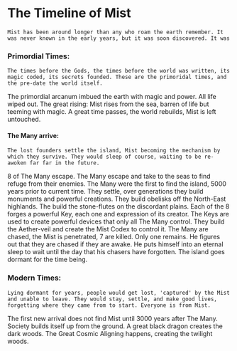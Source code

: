 # The Timeline of Mist
	Mist has been around longer than any who roam the earth remember. It was never known in the early years, but it was soon discovered. It was 
### Primordial Times:
	The times before the Gods, the times before the world was written, its magic coded, its secrets founded. These are the primoridal times, and the pre-date the world itself.

The primordial arcanum imbued the earth with magic and power. All life wiped out.
The great rising: Mist rises from the sea, barren of life but teeming with magic.
A great time passes, the world rebuilds, Mist is left untouched. 
#### The Many arrive:
	The lost founders settle the island, Mist becoming the mechanism by which they survive. They would sleep of course, waiting to be re-awoken far far in the future.

8 of The Many escape.
The Many escape and take to the seas to find refuge from their enemies.
The Many were the first to find the island, 5000 years prior to current time.
They settle, over generations they build monuments and powerful creations.
They build obelisks off the North-East highlands.
The build the stone-flutes on the discordant plains.
Each of the 8 forges a powerful Key, each one and expression of its creator.
The Keys are used to create powerful devices that only all The Many control.
They build the Aether-veil and create the Mist Codex to control it. 
The Many are chased, the Mist is penetrated, 7 are killed.
Only one remains.
He figures out that they are chased if they are awake.
He puts himself into an eternal sleep to wait until the day that his chasers have forgotten.
The island goes dormant for the time being.

### Modern Times:
	Lying dormant for years, people would get lost, 'captured' by the Mist and unable to leave. They would stay, settle, and make good lives, forgetting where they came from to start. Everyone is from Mist.

The first new arrival does not find Mist until 3000 years after The Many.
Society builds itself up from the ground.
A great black dragon creates the dark woods. 
The Great Cosmic Aligning happens, creating the twilight woods.
